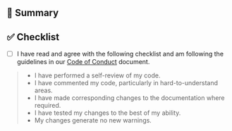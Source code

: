 <!--  PR Title format:                                            -->
<!-- JIRA_BOARD_ABBREVIATION-JIRA_TASK_NUMBER: TITLE_OF_JIRA_TASK -->

## 🎯 Summary

<!-- Provide an explanation of your changes and -->
<!-- include the JIRA ticket link               -->

## ✅ Checklist

- [ ] I have read and agree with the following checklist and am following the guidelines in our [Code of Conduct](/Code_of_Conduct.md) document.

> - I have performed a self-review of my code.
> - I have commented my code, particularly in hard-to-understand areas.
> - I have made corresponding changes to the documentation where required.
> - I have tested my changes to the best of my ability.
> - My changes generate no new warnings.

